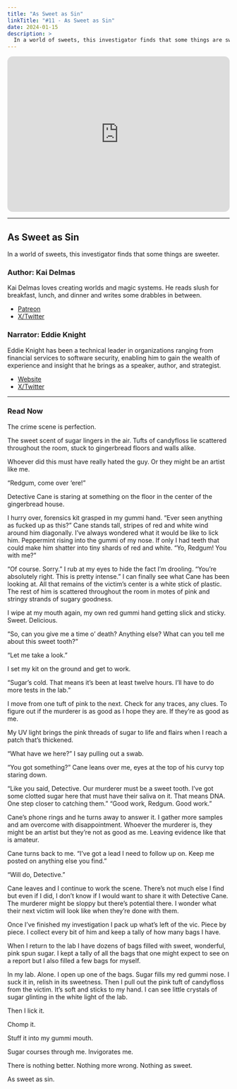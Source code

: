 ```yaml
---
title: "As Sweet as Sin"
linkTitle: "#11 - As Sweet as Sin"
date: 2024-01-15
description: > 
  In a world of sweets, this investigator finds that some things are sweeter.
---
```


<iframe style="border-radius:12px" src="https://open.spotify.com/embed/episode/21rHRoF9hHstMqjimaUHzP?utm_source=generator" width="100%" height="352" frameBorder="0" allowfullscreen="" allow="autoplay; clipboard-write; encrypted-media; fullscreen; picture-in-picture" loading="lazy"></iframe>

---

## As Sweet as Sin

In a world of sweets, this investigator finds that some things are sweeter.

### Author: Kai Delmas

Kai Delmas loves creating worlds and magic systems. He reads slush for breakfast, lunch, and dinner and writes some drabbles in between.

- [Patreon](//patreon.com/kaidelmas⁠)
- [X/Twitter](//twitter.com/KaiDelmas)

### Narrator: Eddie Knight

Eddie Knight has been a technical leader in organizations ranging from financial services to software security, enabling him to gain the wealth of experience and insight that he brings as a speaker, author, and strategist.

- [Website](//eddieknight.dev⁠)
- [X/Twitter](//twitter.com/the_eddieknight⁠) 

----

### Read Now

The crime scene is perfection. 

The sweet scent of sugar lingers in the air. Tufts of candyfloss lie scattered throughout the room, stuck to gingerbread floors and walls alike. 

Whoever did this must have really hated the guy. Or they might be an artist like me. 

“Redgum, come over ‘ere!” 

Detective Cane is staring at something on the floor in the center of the gingerbread house. 

I hurry over, forensics kit grasped in my gummi hand. “Ever seen anything as fucked up as this?” Cane stands tall, stripes of red and white wind around him diagonally. I’ve always wondered what it would be like to lick him. Peppermint rising into the gummi of my nose. If only I had teeth that could make him shatter into tiny shards of red and white. “Yo, Redgum! You with me?”

“Of course. Sorry.” I rub at my eyes to hide the fact I’m drooling. “You’re absolutely right. This is pretty intense.” I can finally see what Cane has been looking at. All that remains of the victim’s center is a white stick of plastic. The rest of him is scattered throughout the room in motes of pink and stringy strands of sugary goodness. 

I wipe at my mouth again, my own red gummi hand getting slick and sticky. Sweet. Delicious. 

“So, can you give me a time o’ death? Anything else? What can you tell me about this sweet tooth?” 

“Let me take a look.” 

I set my kit on the ground and get to work. 

“Sugar’s cold. That means it’s been at least twelve hours. I’ll have to do more tests in the lab.” 

I move from one tuft of pink to the next. Check for any traces, any clues. To figure out if the murderer is as good as I hope they are. If they’re as good as me. 

My UV light brings the pink threads of sugar to life and flairs when I reach a patch that’s thickened. 

“What have we here?” I say pulling out a swab. 

“You got something?” Cane leans over me, eyes at the top of his curvy top staring down.

“Like you said, Detective. Our murderer must be a sweet tooth. I’ve got some clotted sugar here that must have their saliva on it. That means DNA. One step closer to catching them.” “Good work, Redgum. Good work.” 

Cane’s phone rings and he turns away to answer it. I gather more samples and am overcome with disappointment. Whoever the murderer is, they might be an artist but they’re not as good as me. Leaving evidence like that is amateur. 

Cane turns back to me. “I’ve got a lead I need to follow up on. Keep me posted on anything else you find.” 

“Will do, Detective.” 

Cane leaves and I continue to work the scene. There’s not much else I find but even if I did, I don’t know if I would want to share it with Detective Cane. The murderer might be sloppy but there’s potential there. I wonder what their next victim will look like when they’re done with them. 

Once I’ve finished my investigation I pack up what’s left of the vic. Piece by piece. I collect every bit of him and keep a tally of how many bags I have. 

When I return to the lab I have dozens of bags filled with sweet, wonderful, pink spun sugar. I kept a tally of all the bags that one might expect to see on a report but I also filled a few bags for myself.

In my lab. Alone. I open up one of the bags. Sugar fills my red gummi nose. I suck it in, relish in its sweetness. Then I pull out the pink tuft of candyfloss from the victim. It’s soft and sticks to my hand. I can see little crystals of sugar glinting in the white light of the lab. 

Then I lick it. 

Chomp it. 

Stuff it into my gummi mouth. 

Sugar courses through me. Invigorates me. 

There is nothing better. Nothing more wrong. Nothing as sweet. 

As sweet as sin.